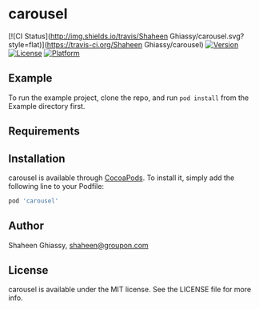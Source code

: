 # carousel

[![CI Status](http://img.shields.io/travis/Shaheen Ghiassy/carousel.svg?style=flat)](https://travis-ci.org/Shaheen Ghiassy/carousel)
[![Version](https://img.shields.io/cocoapods/v/carousel.svg?style=flat)](http://cocoapods.org/pods/carousel)
[![License](https://img.shields.io/cocoapods/l/carousel.svg?style=flat)](http://cocoapods.org/pods/carousel)
[![Platform](https://img.shields.io/cocoapods/p/carousel.svg?style=flat)](http://cocoapods.org/pods/carousel)

## Example

To run the example project, clone the repo, and run `pod install` from the Example directory first.

## Requirements

## Installation

carousel is available through [CocoaPods](http://cocoapods.org). To install
it, simply add the following line to your Podfile:

```ruby
pod 'carousel'
```

## Author

Shaheen Ghiassy, shaheen@groupon.com

## License

carousel is available under the MIT license. See the LICENSE file for more info.
